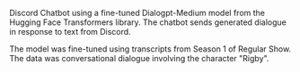 Discord Chatbot using a fine-tuned Dialogpt-Medium model from the Hugging Face Transformers library. The chatbot sends generated dialogue in response to text from Discord.

The model was fine-tuned using transcripts from Season 1 of Regular Show. The data was conversational dialogue involving the character "Rigby".
